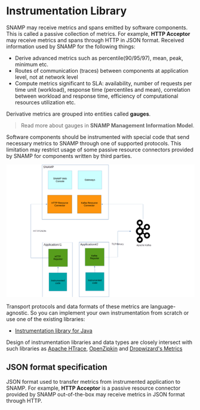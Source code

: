 Instrumentation Library
====
SNAMP may receive metrics and spans emitted by software components. This is called a passive collection of metrics. For example, **HTTP Acceptor** may receive metrics and spans through HTTP in JSON format. Received information used by SNAMP for the following things:
* Derive advanced metrics such as percentile(90/95/97), mean, peak, minimum etc.  
* Routes of communication (traces) between components at application level, not at network level
* Compute metrics significant to SLA: availability, number of requests per time unit (workload), response time (percentiles and mean), correlation between workload and response time, efficiency of computational resources utilization etc.

Derivative metrics are grouped into entities called **gauges**.
> Read more about gauges in **SNAMP Management Information Model**.

Software components should be instrumented with special code that send necessary metrics to SNAMP through one of supported protocols. This limitation may restrict usage of some passive resource connectors provided by SNAMP for components written by third parties. 

![Instrumentation Architecture](instrumentation-library.png)

Transport protocols and data formats of these metrics are language-agnostic. So you can implement your own instrumentation from scratch or use one of the existing libraries:

* [Instrumentation library for Java](java.md)

Design of instrumentation libraries and data types are closely intersect with such libraries as [Apache HTrace](http://htrace.incubator.apache.org/), [OpenZipkin](http://zipkin.io/pages/existing_instrumentations.html) and [Dropwizard's Metrics](http://metrics.dropwizard.io/3.2.3/getting-started.html) 

## JSON format specification
JSON format used to transfer metrics from instrumented application to SNAMP. For example, **HTTP Acceptor** is a passive resource connector provided by SNAMP out-of-the-box may receive metrics in JSON format through HTTP.